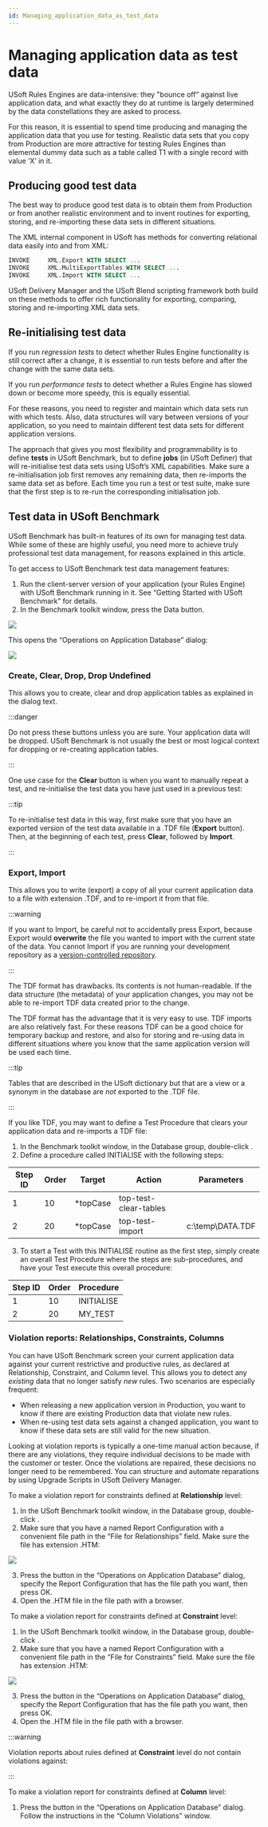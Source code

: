 ```yaml
---
id: Managing_application_data_as_test_data
---
```


# Managing application data as test data

USoft Rules Engines are data-intensive: they "bounce off” against live application data, and what exactly they do at runtime is largely determined by the data constellations they are asked to process.

For this reason, it is essential to spend time producing and managing the application data that you use for testing. Realistic data sets that you copy from Production are more attractive for testing Rules Engines than elemental dummy data such as a table called T1 with a single record with value ‘X’ in it.

## Producing good test data

The best way to produce good test data is to obtain them from Production or from another realistic environment and to invent routines for exporting, storing, and re-importing these data sets in different situations.

The XML internal component in USoft has methods for converting relational data easily into and from XML:

```sql
INVOKE     XML.Export WITH SELECT ...
INVOKE     XML.MultiExportTables WITH SELECT ...
INVOKE     XML.Import WITH SELECT ...

```

USoft Delivery Manager and the USoft Blend scripting framework both build on these methods to offer rich functionality for exporting, comparing, storing and re-importing XML data sets.

## Re-initialising test data

If you run *regression tests* to detect whether Rules Engine functionality is still correct after a change, it is essential to run tests before and after the change with the same data sets.

If you run *performance tests* to detect whether a Rules Engine has slowed down or become more speedy, this is equally essential.

For these reasons, you need to register and maintain which data sets run with which tests. Also, data structures will vary between versions of your application, so you need to maintain different test data sets for different application versions.

The approach that gives you most flexibility and programmability is to define **tests** in USoft Benchmark, but to define **jobs** (in USoft Definer) that will re-initialise test data sets using USoft’s XML capabilities. Make sure a re-initialisation job first removes any remaining data, then re-imports the same data set as before. Each time you run a test or test suite, make sure that the first step is to re-run the corresponding initialisation job.

## Test data in USoft Benchmark

USoft Benchmark has built-in features of its own for managing test data. While some of these are highly useful, you need more to achieve truly professional test data management, for reasons explained in this article.

To get access to USoft Benchmark test data management features:

1. Run the client-server version of your application (your Rules Engine) with USoft Benchmark running in it. See “Getting Started with USoft Benchmark” for details.
2. In the Benchmark toolkit window, press the Data button.

![](./assets/557b549f-a860-4b96-bb4f-d62256d0d8b9.png)

This opens the “Operations on Application Database” dialog:

![](./assets/a8246ea7-3591-4677-be8b-45167195cbbc.png)

### Create, Clear, Drop, Drop Undefined

This allows you to create, clear and drop application tables as explained in the dialog text.


:::danger

Do not press these buttons unless you are sure. Your application data will be dropped. USoft Benchmark is not usually the best or most logical context for dropping or re-creating application tables.

:::

One use case for the **Clear** button is when you want to manually repeat a test, and re-initialise the test data you have just used in a previous test:


:::tip

To re-initialise test data in this way, first make sure that you have an exported version of the test data available in a .TDF file (**Export** button). Then, at the beginning of each test, press **Clear**, followed by **Import**.

:::

### Export, Import

This allows you to write (export) a copy of all your current application data to a file with extension .TDF, and to re-import it from that file.


:::warning

If you want to Import, be careful not to accidentally press Export, because Export would **overwrite** the file you wanted to import with the current state of the data.
You cannot Import if you are running your development repository as a [version-controlled repository](/Repositories/Version_control/Versioncontrolled_repositories.md).

:::

The TDF format has drawbacks. Its contents is not human-readable. If the data structure (the metadata) of your application changes, you may not be able to re-import TDF data created prior to the change.

The TDF format has the advantage that it is very easy to use. TDF imports are also relatively fast. For these reasons TDF can be a good choice for temporary backup and restore, and also for storing and re-using data in different situations where you know that the same application version will be used each time.


:::tip

Tables that are described in the USoft dictionary but that are a view or a synonym in the database are *not* exported to the .TDF file.

:::

If you like TDF, you may want to define a Test Procedure that clears your application data and re-imports a TDF file:

1. In the Benchmark toolkit window, in the Database group, double-click .
2. Define a procedure called INITIALISE with the following steps:

|**Step ID**|**Order**|**Target**|**Action**|**Parameters**|
|--------|--------|--------|--------|--------|
|1       |10      |*topCase|top-test-clear-tables|        |
|2       |20      |*topCase|top-test-import|c:\\temp\\DATA.TDF|



3. To start a Test with this INITIALISE routine as the first step, simply create an overall Test Procedure where the steps are sub-procedures, and have your Test execute this overall procedure:

|**Step ID**|**Order**|**Procedure**|
|--------|--------|--------|
|1       |10      |INITIALISE|
|2       |20      |MY_TEST |



### Violation reports: Relationships, Constraints, Columns

You can have USoft Benchmark screen your current application data against your current restrictive and productive rules, as declared at Relationship, Constraint, and Column level. This allows you to detect any *existing* data that no longer satisfy *new* rules. Two scenarios are especially frequent:

- When releasing a new application version in Production, you want to know if there are existing Production data that violate new rules.
- When re-using test data sets against a changed application, you want to know if these data sets are still valid for the new situation.

Looking at violation reports is typically a one-time manual action because, if there are any violations, they require individual decisions to be made with the customer or tester. Once the violations are repaired, these decisions no longer need to be remembered. You can structure and automate reparations by using Upgrade Scripts in USoft Delivery Manager.

To make a violation report for constraints defined at **Relationship** level:

1. In the USoft Benchmark toolkit window, in the Database group, double-click .
2. Make sure that you have a named Report Configuration with a convenient file path in the “File for Relationships” field. Make sure the file has extension .HTM:

![](./assets/5c2d524d-c72e-408c-8512-725dd21624df.png)

3. Press the button in the “Operations on Application Database” dialog, specify the Report Configuration that has the file path you want, then press OK.
4. Open the .HTM file in the file path with a browser.

 To make a violation report for constraints defined at **Constraint** level:

1. In the USoft Benchmark toolkit window, in the Database group, double-click .
2. Make sure that you have a named Report Configuration with a convenient file path in the “File for Constraints” field. Make sure the file has extension .HTM:

![](./assets/5c2d524d-c72e-408c-8512-725dd21624df.png)

3. Press the button in the “Operations on Application Database” dialog, specify the Report Configuration that has the file path you want, then press OK.
4. Open the .HTM file in the file path with a browser.


:::warning

Violation reports about rules defined at **Constraint** level do not contain violations against:

:::

To make a violation report for constraints defined at **Column** level:

1. Press the button in the “Operations on Application Database” dialog. Follow the instructions in the “Column Violations” window.